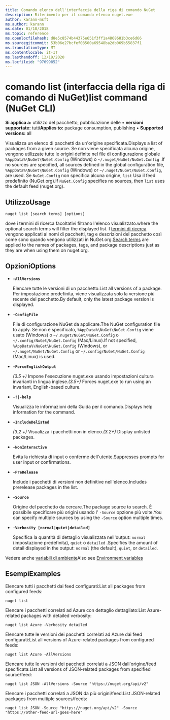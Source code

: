 ```yaml
---
title: Comando elenco dell'interfaccia della riga di comando NuGet
description: Riferimento per il comando elenco nuget.exe
author: karann-msft
ms.author: karann
ms.date: 01/18/2018
ms.topic: reference
ms.openlocfilehash: d8e5c8574b44375e651f3ff1a4868681b3ce6d66
ms.sourcegitcommit: 53b06e27bcfef03500a69548ba2db069b55837f1
ms.translationtype: MT
ms.contentlocale: it-IT
ms.lasthandoff: 12/19/2020
ms.locfileid: "97699852"
---
```

# <a name="list-command-nuget-cli"></a><span data-ttu-id="dd222-103">comando list (interfaccia della riga di comando di NuGet)</span><span class="sxs-lookup"><span data-stu-id="dd222-103">list command (NuGet CLI)</span></span>

<span data-ttu-id="dd222-104">**Si applica a:** utilizzo del pacchetto, pubblicazione delle &bullet; **versioni supportate:** tutti</span><span class="sxs-lookup"><span data-stu-id="dd222-104">**Applies to:** package consumption, publishing &bullet; **Supported versions:** all</span></span>

<span data-ttu-id="dd222-105">Visualizza un elenco di pacchetti da un'origine specificata.</span><span class="sxs-lookup"><span data-stu-id="dd222-105">Displays a list of packages from a given source.</span></span> <span data-ttu-id="dd222-106">Se non viene specificata alcuna origine, vengono utilizzate tutte le origini definite nel file di configurazione globale `%AppData%\NuGet\NuGet.Config` (Windows) o `~/.nuget/NuGet/NuGet.Config` .</span><span class="sxs-lookup"><span data-stu-id="dd222-106">If no sources are specified, all sources defined in the global configuration file, `%AppData%\NuGet\NuGet.Config` (Windows) or `~/.nuget/NuGet/NuGet.Config`, are used.</span></span> <span data-ttu-id="dd222-107">Se `NuGet.Config` non specifica alcuna origine, `list` Usa il feed predefinito (NuGet.org).</span><span class="sxs-lookup"><span data-stu-id="dd222-107">If `NuGet.Config` specifies no sources, then `list` uses the default feed (nuget.org).</span></span>

## <a name="usage"></a><span data-ttu-id="dd222-108">Utilizzo</span><span class="sxs-lookup"><span data-stu-id="dd222-108">Usage</span></span>

```cli
nuget list [search terms] [options]
```

<span data-ttu-id="dd222-109">dove i termini di ricerca facoltativi filtrano l'elenco visualizzato.</span><span class="sxs-lookup"><span data-stu-id="dd222-109">where the optional search terms will filter the displayed list.</span></span> <span data-ttu-id="dd222-110">I [termini di ricerca](../../consume-packages/finding-and-choosing-packages.md#search-syntax) vengono applicati ai nomi di pacchetti, tag e descrizioni del pacchetto così come sono quando vengono utilizzati in NuGet.org.</span><span class="sxs-lookup"><span data-stu-id="dd222-110">[Search terms](../../consume-packages/finding-and-choosing-packages.md#search-syntax) are applied to the names of packages, tags, and package descriptions just as they are when using them on nuget.org.</span></span> 

## <a name="options"></a><span data-ttu-id="dd222-111">Opzioni</span><span class="sxs-lookup"><span data-stu-id="dd222-111">Options</span></span>

- **`-AllVersions`**

  <span data-ttu-id="dd222-112">Elencare tutte le versioni di un pacchetto.</span><span class="sxs-lookup"><span data-stu-id="dd222-112">List all versions of a package.</span></span> <span data-ttu-id="dd222-113">Per impostazione predefinita, viene visualizzata solo la versione più recente del pacchetto.</span><span class="sxs-lookup"><span data-stu-id="dd222-113">By default, only the latest package version is displayed.</span></span>

- **`-ConfigFile`**

  <span data-ttu-id="dd222-114">File di configurazione NuGet da applicare.</span><span class="sxs-lookup"><span data-stu-id="dd222-114">The NuGet configuration file to apply.</span></span> <span data-ttu-id="dd222-115">Se non è specificato, `%AppData%\NuGet\NuGet.Config` viene usato (Windows) o `~/.nuget/NuGet/NuGet.Config` o `~/.config/NuGet/NuGet.Config` (Mac/Linux).</span><span class="sxs-lookup"><span data-stu-id="dd222-115">If not specified, `%AppData%\NuGet\NuGet.Config` (Windows), or `~/.nuget/NuGet/NuGet.Config` or `~/.config/NuGet/NuGet.Config` (Mac/Linux) is used.</span></span>

- **`-ForceEnglishOutput`**

  <span data-ttu-id="dd222-116">*(3.5 +)* Impone l'esecuzione nuget.exe usando impostazioni cultura invarianti in lingua inglese.</span><span class="sxs-lookup"><span data-stu-id="dd222-116">*(3.5+)* Forces nuget.exe to run using an invariant, English-based culture.</span></span>

- **`-?|-help`**

  <span data-ttu-id="dd222-117">Visualizza le informazioni della Guida per il comando.</span><span class="sxs-lookup"><span data-stu-id="dd222-117">Displays help information for the command.</span></span>

- **`-IncludeDelisted`**

  <span data-ttu-id="dd222-118">*(3.2 +)* Visualizza i pacchetti non in elenco.</span><span class="sxs-lookup"><span data-stu-id="dd222-118">*(3.2+)* Display unlisted packages.</span></span>

- **`-NonInteractive`**

  <span data-ttu-id="dd222-119">Evita la richiesta di input o conferme dell'utente.</span><span class="sxs-lookup"><span data-stu-id="dd222-119">Suppresses prompts for user input or confirmations.</span></span>

- **`-PreRelease`**

  <span data-ttu-id="dd222-120">Include i pacchetti di versioni non definitive nell'elenco.</span><span class="sxs-lookup"><span data-stu-id="dd222-120">Includes prerelease packages in the list.</span></span>

- **`-Source`**

  <span data-ttu-id="dd222-121">Origine del pacchetto da cercare.</span><span class="sxs-lookup"><span data-stu-id="dd222-121">The package source to search.</span></span> <span data-ttu-id="dd222-122">È possibile specificare più origini usando l' `-Source` opzione più volte.</span><span class="sxs-lookup"><span data-stu-id="dd222-122">You can specify multiple sources by using the `-Source` option multiple times.</span></span>

- **`-Verbosity [normal|quiet|detailed]`**

  <span data-ttu-id="dd222-123">Specifica la quantità di dettaglio visualizzata nell'output: `normal` (impostazione predefinita), `quiet` o `detailed` .</span><span class="sxs-lookup"><span data-stu-id="dd222-123">Specifies the amount of detail displayed in the output: `normal` (the default), `quiet`, or `detailed`.</span></span>

<span data-ttu-id="dd222-124">Vedere anche [variabili di ambiente](cli-ref-environment-variables.md)</span><span class="sxs-lookup"><span data-stu-id="dd222-124">Also see [Environment variables](cli-ref-environment-variables.md)</span></span>

## <a name="examples"></a><span data-ttu-id="dd222-125">Esempi</span><span class="sxs-lookup"><span data-stu-id="dd222-125">Examples</span></span>

<span data-ttu-id="dd222-126">Elencare tutti i pacchetti dai feed configurati:</span><span class="sxs-lookup"><span data-stu-id="dd222-126">List all packages from configured feeds:</span></span>
```
nuget list
```
<span data-ttu-id="dd222-127">Elencare i pacchetti correlati ad Azure con dettaglio dettagliato:</span><span class="sxs-lookup"><span data-stu-id="dd222-127">List Azure-related packages with detailed verbosity:</span></span>
```
nuget list Azure -Verbosity detailed
```
<span data-ttu-id="dd222-128">Elencare tutte le versioni dei pacchetti correlati ad Azure dai feed configurati:</span><span class="sxs-lookup"><span data-stu-id="dd222-128">List all versions of Azure-related packages from configured feeds:</span></span>
```
nuget list Azure -AllVersions
```
<span data-ttu-id="dd222-129">Elencare tutte le versioni dei pacchetti correlati a JSON dall'origine/feed specificata:</span><span class="sxs-lookup"><span data-stu-id="dd222-129">List all versions of JSON-related packages from specified source/feed:</span></span>
```
nuget list JSON -AllVersions -Source "https://nuget.org/api/v2"
```
<span data-ttu-id="dd222-130">Elencare i pacchetti correlati a JSON da più origini/feed:</span><span class="sxs-lookup"><span data-stu-id="dd222-130">List JSON-related packages from multiple sources/feeds:</span></span>
```
nuget list JSON -Source "https://nuget.org/api/v2" -Source "https://other-feed-url-goes-here"
```
